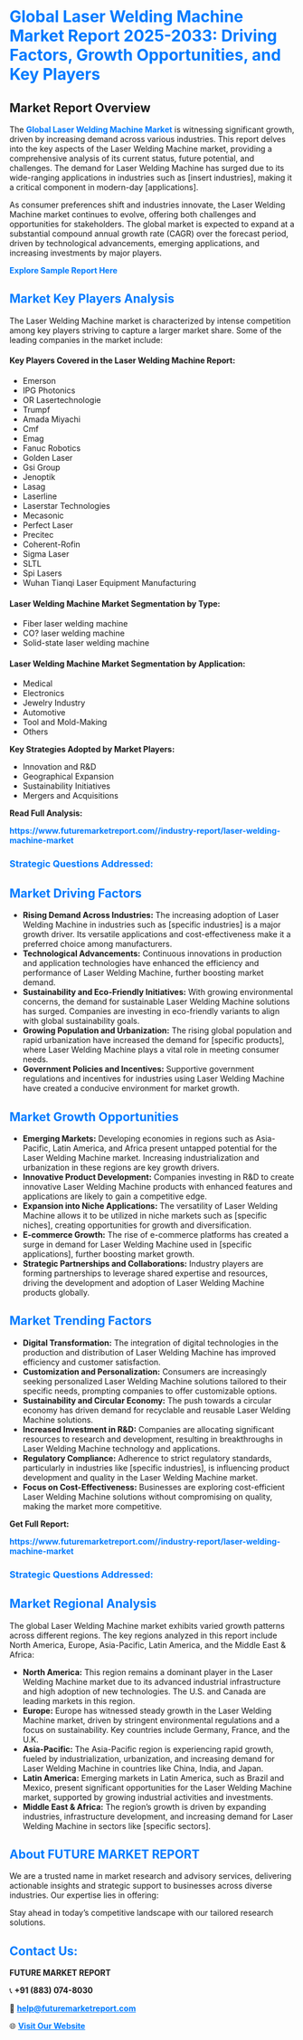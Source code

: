 <h1 style="color: #007BFF;">Global Laser Welding Machine Market Report 2025-2033: Driving Factors, Growth Opportunities, and Key Players</h1>

<section id="overview">
<h2>Market Report Overview</h2>
<p>The <a href="https://www.futuremarketreport.com//industry-report/laser-welding-machine-market" style="color: #007BFF; text-decoration: none;"><strong>Global Laser Welding Machine Market</strong></a> is witnessing significant growth, driven by increasing demand across various industries. This report delves into the key aspects of the Laser Welding Machine market, providing a comprehensive analysis of its current status, future potential, and challenges. The demand for Laser Welding Machine has surged due to its wide-ranging applications in industries such as [insert industries], making it a critical component in modern-day [applications].</p>
<p>As consumer preferences shift and industries innovate, the Laser Welding Machine market continues to evolve, offering both challenges and opportunities for stakeholders. The global market is expected to expand at a substantial compound annual growth rate (CAGR) over the forecast period, driven by technological advancements, emerging applications, and increasing investments by major players.</p>
</section>

<section id="overview">
<p><a href="https://www.futuremarketreport.com//request-sample/reportId=63528" style="color: #007BFF; text-decoration: none;"><strong>Explore Sample Report Here</strong></a></p>
</section>

<section id="key-players">
<h2 style="color: #007BFF;">Market Key Players Analysis</h2>
<p>The Laser Welding Machine market is characterized by intense competition among key players striving to capture a larger market share. Some of the leading companies in the market include:</p>
<h4>Key Players Covered in the Laser Welding Machine Report:</h4>
<ul><li>Emerson</li><li>IPG Photonics</li><li>OR Lasertechnologie</li><li>Trumpf</li><li>Amada Miyachi</li><li>Cmf</li><li>Emag</li><li>Fanuc Robotics</li><li>Golden Laser</li><li>Gsi Group</li><li>Jenoptik</li><li>Lasag</li><li>Laserline</li><li>Laserstar Technologies</li><li>Mecasonic</li><li>Perfect Laser</li><li>Precitec</li><li>Coherent-Rofin</li><li>Sigma Laser</li><li>SLTL</li><li>Spi Lasers</li><li>Wuhan Tianqi Laser Equipment Manufacturing</li></ul>
<h4>Laser Welding Machine Market Segmentation by Type:</h4>
<ul><li>Fiber laser welding machine</li><li>CO? laser welding machine</li><li>Solid-state laser welding machine</li></ul>

<h4>Laser Welding Machine Market Segmentation by Application:</h4>
<ul><li>Medical</li><li>Electronics</li><li>Jewelry Industry</li><li>Automotive</li><li>Tool and Mold-Making</li><li>Others</li></ul>
<p><strong>Key Strategies Adopted by Market Players:</strong></p>
<ul>
<li>Innovation and R&D</li>
<li>Geographical Expansion</li>
<li>Sustainability Initiatives</li>
<li>Mergers and Acquisitions</li>
</ul>
</section>

<section>
<p><strong>Read Full Analysis: </strong></p><a href="https://www.futuremarketreport.com//industry-report/laser-welding-machine-market" style="color: #007BFF; text-decoration: none;"><strong>https://www.futuremarketreport.com//industry-report/laser-welding-machine-market</strong></a>
<h3 style="color: #007BFF;">Strategic Questions Addressed:</h3>
</section>

<section id="driving-factors">
<h2 style="color: #007BFF;">Market Driving Factors</h2>
<ul>
<li><strong>Rising Demand Across Industries:</strong> The increasing adoption of Laser Welding Machine in industries such as [specific industries] is a major growth driver. Its versatile applications and cost-effectiveness make it a preferred choice among manufacturers.</li>
<li><strong>Technological Advancements:</strong> Continuous innovations in production and application technologies have enhanced the efficiency and performance of Laser Welding Machine, further boosting market demand.</li>
<li><strong>Sustainability and Eco-Friendly Initiatives:</strong> With growing environmental concerns, the demand for sustainable Laser Welding Machine solutions has surged. Companies are investing in eco-friendly variants to align with global sustainability goals.</li>
<li><strong>Growing Population and Urbanization:</strong> The rising global population and rapid urbanization have increased the demand for [specific products], where Laser Welding Machine plays a vital role in meeting consumer needs.</li>
<li><strong>Government Policies and Incentives:</strong> Supportive government regulations and incentives for industries using Laser Welding Machine have created a conducive environment for market growth.</li>
</ul>
</section>

<section id="growth-opportunities">
<h2 style="color: #007BFF;">Market Growth Opportunities</h2>
<ul>
<li><strong>Emerging Markets:</strong> Developing economies in regions such as Asia-Pacific, Latin America, and Africa present untapped potential for the Laser Welding Machine market. Increasing industrialization and urbanization in these regions are key growth drivers.</li>
<li><strong>Innovative Product Development:</strong> Companies investing in R&D to create innovative Laser Welding Machine products with enhanced features and applications are likely to gain a competitive edge.</li>
<li><strong>Expansion into Niche Applications:</strong> The versatility of Laser Welding Machine allows it to be utilized in niche markets such as [specific niches], creating opportunities for growth and diversification.</li>
<li><strong>E-commerce Growth:</strong> The rise of e-commerce platforms has created a surge in demand for Laser Welding Machine used in [specific applications], further boosting market growth.</li>
<li><strong>Strategic Partnerships and Collaborations:</strong> Industry players are forming partnerships to leverage shared expertise and resources, driving the development and adoption of Laser Welding Machine products globally.</li>
</ul>
</section>

<section id="trending-factors">
<h2 style="color: #007BFF;">Market Trending Factors</h2>
<ul>
<li><strong>Digital Transformation:</strong> The integration of digital technologies in the production and distribution of Laser Welding Machine has improved efficiency and customer satisfaction.</li>
<li><strong>Customization and Personalization:</strong> Consumers are increasingly seeking personalized Laser Welding Machine solutions tailored to their specific needs, prompting companies to offer customizable options.</li>
<li><strong>Sustainability and Circular Economy:</strong> The push towards a circular economy has driven demand for recyclable and reusable Laser Welding Machine solutions.</li>
<li><strong>Increased Investment in R&D:</strong> Companies are allocating significant resources to research and development, resulting in breakthroughs in Laser Welding Machine technology and applications.</li>
<li><strong>Regulatory Compliance:</strong> Adherence to strict regulatory standards, particularly in industries like [specific industries], is influencing product development and quality in the Laser Welding Machine market.</li>
<li><strong>Focus on Cost-Effectiveness:</strong> Businesses are exploring cost-efficient Laser Welding Machine solutions without compromising on quality, making the market more competitive.</li>
</ul>
</section>

<section>
<p><strong>Get Full Report: </strong></p><a href="https://www.futuremarketreport.com//industry-report/laser-welding-machine-market" style="color: #007BFF; text-decoration: none;"><strong>https://www.futuremarketreport.com//industry-report/laser-welding-machine-market</strong></a>
<h3 style="color: #007BFF;">Strategic Questions Addressed:</h3>
</section>


<section id="regional-analysis">
<h2 style="color: #007BFF;">Market Regional Analysis</h2>
<p>The global Laser Welding Machine market exhibits varied growth patterns across different regions. The key regions analyzed in this report include North America, Europe, Asia-Pacific, Latin America, and the Middle East & Africa:</p>
<ul>
<li><strong>North America:</strong> This region remains a dominant player in the Laser Welding Machine market due to its advanced industrial infrastructure and high adoption of new technologies. The U.S. and Canada are leading markets in this region.</li>
<li><strong>Europe:</strong> Europe has witnessed steady growth in the Laser Welding Machine market, driven by stringent environmental regulations and a focus on sustainability. Key countries include Germany, France, and the U.K.</li>
<li><strong>Asia-Pacific:</strong> The Asia-Pacific region is experiencing rapid growth, fueled by industrialization, urbanization, and increasing demand for Laser Welding Machine in countries like China, India, and Japan.</li>
<li><strong>Latin America:</strong> Emerging markets in Latin America, such as Brazil and Mexico, present significant opportunities for the Laser Welding Machine market, supported by growing industrial activities and investments.</li>
<li><strong>Middle East & Africa:</strong> The region’s growth is driven by expanding industries, infrastructure development, and increasing demand for Laser Welding Machine in sectors like [specific sectors].</li>
</ul>
</section>

<footer>
<h2 style="color: #007BFF;">About FUTURE MARKET REPORT</h2>
<p>We are a trusted name in market research and advisory services, delivering actionable insights and strategic support to businesses across diverse industries. Our expertise lies in offering:</p>

<p>Stay ahead in today’s competitive landscape with our tailored research solutions.</p>

<h2 style="color: #007BFF;">Contact Us:</h2>
<p><strong>FUTURE MARKET REPORT</strong></p>
<p>📞 <strong>+91 (883) 074-8030</strong></p>
<p>📧 <strong><a href="mailto:help@futuremarketreport.com" style="color: #007BFF;">help@futuremarketreport.com</a></strong></p>
<p>🌐 <strong><a href="https://www.futuremarketreport.com/" style="color: #007BFF;">Visit Our Website</a></strong></p>
</footer>